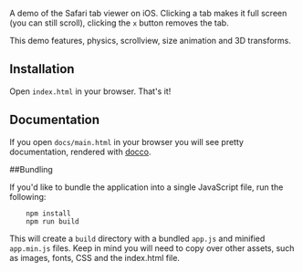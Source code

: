 A demo of the Safari tab viewer on iOS. Clicking a tab makes it full screen (you can still scroll), 
clicking the `x` button removes the tab.

This demo features, physics, scrollview, size animation and 3D transforms.

## Installation

Open `index.html` in your browser. That's it!

## Documentation

If you open `docs/main.html` in your browser you will see pretty documentation, rendered with [docco](https://jashkenas.github.io/docco/).

##Bundling

If you'd like to bundle the application into a single JavaScript file, run the following:
 
```
	npm install
	npm run build
```

This will create a `build` directory with a bundled `app.js` and minified `app.min.js` files. Keep in mind
you will need to copy over other assets, such as images, fonts, CSS and the index.html file.